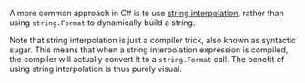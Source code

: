 A more common approach in C# is to use [string interpolation](https://csharp.net-tutorials.com/operators/the-string-interpolation-operator/), rather than using `string.Format` to dynamically build a string.

Note that string interpolation is just a compiler trick, also known as syntactic sugar. This means that when a string interpolation expression is compiled, the compiler will actually convert it to a `string.Format` call. The benefit of using string interpolation is thus purely visual.
